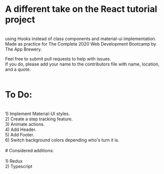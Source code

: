 # A different take on the React tutorial project 
</br>
using Hooks instead of class components and material-ui implementation.</br>
 Made as practice for The Complete 2020 Web Development Bootcamp by The App Brewery.</br>

Feel free to submit pull requests to help with issues.</br>
If you do, please add your name to the contributors file with name, location, and a quote. </br>
</br>
# To Do:</br>
</br>
1) Implement Material-UI styles.</br>
2) Create a step tracking feature.</br>
3) Animate actions.</br>
4) Add Header.</br>
5) Add Footer.</br>
6) Switch background colors depending who's turn it is. </br>
</br>
# Considered additions:</br>
</br>
1) Redux</br>
2) Typescript</br>